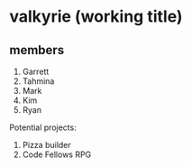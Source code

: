 # valkyrie (working title)

## members

1. Garrett
1. Tahmina
1. Mark
1. Kim
1. Ryan

Potential projects:

1. Pizza builder
1. Code Fellows RPG
